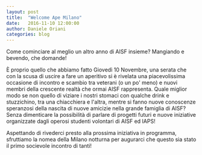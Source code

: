```yaml
---
layout: post
title:  "Welcome Ape Milano"
date:   2016-11-10 12:00:00
author: Daniele Oriani
categories: blog 
---
```


Come cominciare al meglio un altro anno di AISF insieme? Mangiando e bevendo, che domande!

È proprio quello che abbiamo fatto Giovedì 10 Novembre, una serata che con la scusa di uscire a fare un aperitivo si è rivelata una piacevolissima occasione di incontro e scambio tra veterani (o un po' meno) e nuovi membri della crescente realtà che ormai AISF rappresenta. 
Quale miglior modo se non quello di viziare i nostri stomaci con qualche drink e stuzzichino, tra una chiacchiera e l'altra, mentre si fanno nuove conoscenze speranzosi della nascita di nuove amicizie nella grande famiglia di AISF? 
Senza dimenticare la possibilità di parlare di progetti futuri e nuove iniziative organizzate dagli operosi studenti volontari di AISF ed IAPS!

Aspettando di rivederci presto alla prossima iniziativa in programma, sfruttiamo la nomea della Milano notturna per augurarci che questo sia stato il primo socievole incontro di tanti!
